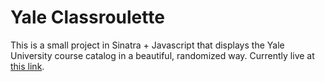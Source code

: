 Yale Classroulette
==================

This is a small project in Sinatra + Javascript that displays the Yale University course catalog in a beautiful, randomized way. Currently live at [this link](http://classroulette.herokuapp.com).